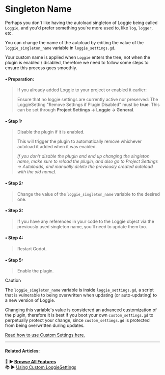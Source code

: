 # Singleton Name

Perhaps you don't like having the autoload singleton of Loggie being called `Loggie`, and you'd prefer something you're more used to, like `log`, `logger`, etc.

You can change the name of the autoload by editing the value of the `loggie_singleton_name` variable in `loggie_settings.gd`.

Your custom name is applied when `Loggie` enters the tree, not when the plugin is enabled / disabled, therefore we need to follow some steps to ensure this process goes smoothly.

#### • Preparation:
> If you already added Loggie to your project or enabled it earlier:
> 
> Ensure that no loggie settings are currently active nor preserved:
> The LoggieSetting "Remove Settings if Plugin Disabled" must be **true**.
> This can be set through **Project Settings -> Loggie -> General**.

#### • Step 1:
> Disable the plugin if it is enabled. 
> 
> This will trigger the plugin to automatically remove whichever autoload it added when it was enabled.
> 
> *If you don't disable the plugin and end up changing the singleton name, make sure to reload the plugin, and also go to Project Settings -> Autoloads, and manually delete the previously created autoload with the old name).*

#### • Step 2:
> Change the value of the `loggie_singleton_name` variable to the desired one.

#### • Step 3:
> If you have any references in your code to the Loggie object via the previously used singleton name, you'll need to update them too.

#### • Step 4:
> Restart Godot.
#### • Step 5:
> Enable the plugin.

> [!CAUTION]
> The `loggie_singleton_name` variable is inside `loggie_settings.gd`, a script that is vulnerable to being overwritten when updating (or auto-updating) to a new version of Loggie.
> 
> Changing this variable's value is considered an advanced customization of the plugin, therefore it is best if you boot your own `custom_settings.gd` to perpetually protect your change, since `custom_settings.gd` is protected from being overwritten during updates.
> 
> [Read how to use Custom Settings here.](CUSTOM_SETTINGS.md)

---
#### Related Articles:
👀 **► [Browse All Features](../ALL_FEATURES.md)**  
📚 ► [Using Custom LoggieSettings](CUSTOM_SETTINGS.md)